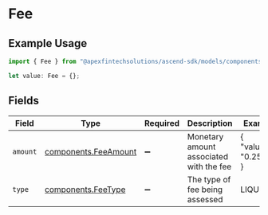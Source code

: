 # Fee

## Example Usage

```typescript
import { Fee } from "@apexfintechsolutions/ascend-sdk/models/components";

let value: Fee = {};
```

## Fields

| Field                                                        | Type                                                         | Required                                                     | Description                                                  | Example                                                      |
| ------------------------------------------------------------ | ------------------------------------------------------------ | ------------------------------------------------------------ | ------------------------------------------------------------ | ------------------------------------------------------------ |
| `amount`                                                     | [components.FeeAmount](../../models/components/feeamount.md) | :heavy_minus_sign:                                           | Monetary amount associated with the fee                      | {<br/>"value": "0.25"<br/>}                                  |
| `type`                                                       | [components.FeeType](../../models/components/feetype.md)     | :heavy_minus_sign:                                           | The type of fee being assessed                               | LIQUIDITY                                                    |
